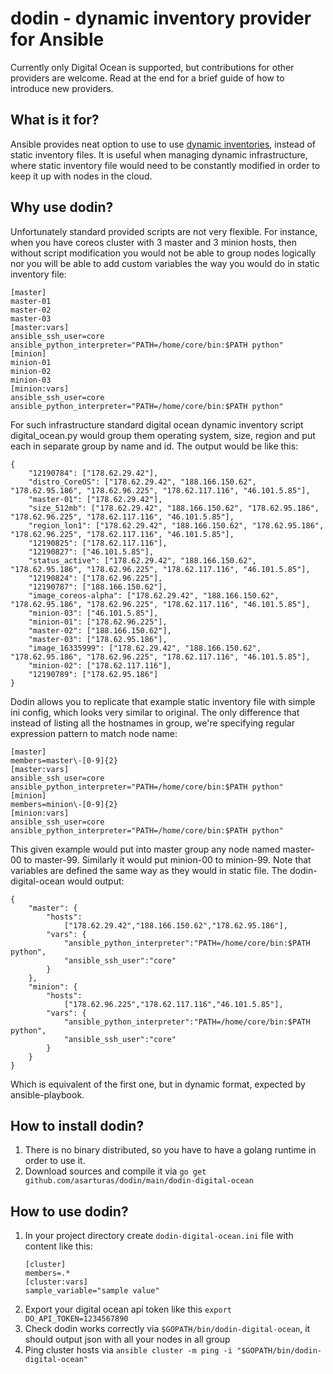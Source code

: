 # dodin - dynamic inventory provider for Ansible

Currently only Digital Ocean is supported, but contributions for other providers are welcome.
Read at the end for a brief guide of how to introduce new providers.

## What is it for?

Ansible provides neat option to use to use [dynamic inventories][dynamic_inventories], instead of static inventory files.
It is useful when managing dynamic infrastructure, where static inventory file would need to be constantly modified in order to keep it up with nodes in the cloud.

## Why use dodin?

Unfortunately standard provided scripts are not very flexible.
For instance, when you have coreos cluster with 3 master and 3 minion hosts,
then without script modification you would not be able to group nodes logically nor you will be able to add custom variables the way you would do in static inventory file:
```
[master]
master-01
master-02
master-03
[master:vars]
ansible_ssh_user=core
ansible_python_interpreter="PATH=/home/core/bin:$PATH python"
[minion]
minion-01
minion-02
minion-03
[minion:vars]
ansible_ssh_user=core
ansible_python_interpreter="PATH=/home/core/bin:$PATH python"
```
For such infrastructure standard digital ocean dynamic inventory script digital_ocean.py would group them operating system, size, region and put each in separate group by name and id.
The output would be like this:
```
{
    "12190784": ["178.62.29.42"],
    "distro_CoreOS": ["178.62.29.42", "188.166.150.62", "178.62.95.186", "178.62.96.225", "178.62.117.116", "46.101.5.85"],
    "master-01": ["178.62.29.42"],
    "size_512mb": ["178.62.29.42", "188.166.150.62", "178.62.95.186", "178.62.96.225", "178.62.117.116", "46.101.5.85"],
    "region_lon1": ["178.62.29.42", "188.166.150.62", "178.62.95.186", "178.62.96.225", "178.62.117.116", "46.101.5.85"],
    "12190825": ["178.62.117.116"],
    "12190827": ["46.101.5.85"],
    "status_active": ["178.62.29.42", "188.166.150.62", "178.62.95.186", "178.62.96.225", "178.62.117.116", "46.101.5.85"],
    "12190824": ["178.62.96.225"],
    "12190787": ["188.166.150.62"],
    "image_coreos-alpha": ["178.62.29.42", "188.166.150.62", "178.62.95.186", "178.62.96.225", "178.62.117.116", "46.101.5.85"],
    "minion-03": ["46.101.5.85"],
    "minion-01": ["178.62.96.225"],
    "master-02": ["188.166.150.62"],
    "master-03": ["178.62.95.186"],
    "image_16335999": ["178.62.29.42", "188.166.150.62", "178.62.95.186", "178.62.96.225", "178.62.117.116", "46.101.5.85"],
    "minion-02": ["178.62.117.116"],
    "12190789": ["178.62.95.186"]
}
```
Dodin allows you to replicate that example static inventory file with simple ini config, which looks very similar to original.
The only difference that instead of listing all the hostnames in group, we're specifying regular expression pattern
to match node name:
```
[master]
members=master\-[0-9]{2}
[master:vars]
ansible_ssh_user=core
ansible_python_interpreter="PATH=/home/core/bin:$PATH python"
[minion]
members=minion\-[0-9]{2}
[minion:vars]
ansible_ssh_user=core
ansible_python_interpreter="PATH=/home/core/bin:$PATH python"
```
This given example would put into master group any node named master-00 to master-99.
Similarly it would put minion-00 to minion-99.
Note that variables are defined the same way as they would in static file.
The dodin-digital-ocean would output:
```
{
    "master": {
        "hosts":
            ["178.62.29.42","188.166.150.62","178.62.95.186"],
        "vars": {
            "ansible_python_interpreter":"PATH=/home/core/bin:$PATH python",
            "ansible_ssh_user":"core"
        }
    },
    "minion": {
        "hosts":
            ["178.62.96.225","178.62.117.116","46.101.5.85"],
        "vars": {
            "ansible_python_interpreter":"PATH=/home/core/bin:$PATH python",
            "ansible_ssh_user":"core"
        }
    }
}
```
Which is equivalent of the first one, but in dynamic format, expected by ansible-playbook.

## How to install dodin?

1. There is no binary distributed, so you have to have a golang runtime in order to use it.
2. Download sources and compile it via `go get github.com/asarturas/dodin/main/dodin-digital-ocean`

## How to use dodin?

1. In your project directory create `dodin-digital-ocean.ini` file with content like this:
   ```
   [cluster]
   members=.*
   [cluster:vars]
   sample_variable="sample value"
   ```
2. Export your digital ocean api token like this `export DO_API_TOKEN=1234567890`
3. Check dodin works correctly via `$GOPATH/bin/dodin-digital-ocean`, it should output json with all your nodes in all group
4. Ping cluster hosts via `ansible cluster -m ping -i "$GOPATH/bin/dodin-digital-ocean"` 

[dynamic_inventories]: http://docs.ansible.com/ansible/intro_dynamic_inventory.html
